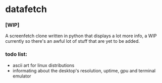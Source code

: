 # datafetch
### [WIP]

A screenfetch clone written in python that displays a lot more info, a WIP currently so there's an awful lot of stuff that are yet to be added. 

### todo list:

* ascii art for linux distributions
* informating about the desktop's resolution, uptime, gpu and terminal emulator 
